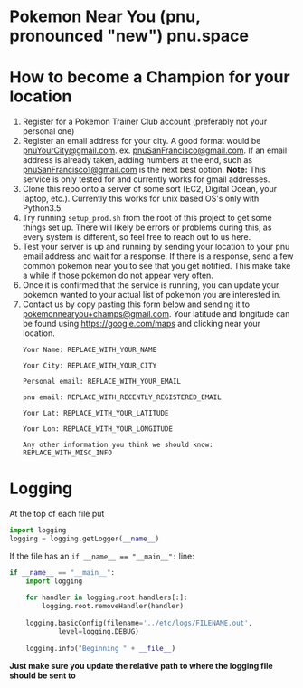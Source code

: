 Pokemon Near You (pnu, pronounced "new") pnu.space
=======================

# How to become a Champion for your location #
1. Register for a Pokemon Trainer Club account (preferably not your personal one)
2. Register an email address for your city. A good format would be pnuYourCity@gmail.com. ex. pnuSanFrancisco@gmail.com. If an email address is already taken, adding numbers at the end, such as pnuSanFrancisco1@gmail.com is the next best option. **Note:** This service is only tested for and currently works for gmail addresses. 
2. Clone this repo onto a server of some sort (EC2, Digital Ocean, your laptop, etc.). Currently this works for unix based OS's only with Python3.5.
3. Try running `setup_prod.sh` from the root of this project to get some things set up. There will likely be errors or problems during this, as every system is different, so feel free to reach out to us here.
4. Test your server is up and running by sending your location to your pnu email address and wait for a response. If there is a response, send a few common pokemon near you to see that you get notified. This make take a while if those pokemon do not appear very often.
5. Once it is confirmed that the service is running, you can update your pokemon wanted to your actual list of pokemon you are interested in.
6. Contact us by copy pasting this form below and sending it to pokemonnearyou+champs@gmail.com. Your latitude and longitude can be found using https://google.com/maps and clicking near your location.
    ```
    Your Name: REPLACE_WITH_YOUR_NAME
    
    Your City: REPLACE_WITH_YOUR_CITY
    
    Personal email: REPLACE_WITH_YOUR_EMAIL
    
    pnu email: REPLACE_WITH_RECENTLY_REGISTERED_EMAIL
    
    Your Lat: REPLACE_WITH_YOUR_LATITUDE
    
    Your Lon: REPLACE_WITH_YOUR_LONGITUDE
    
    Any other information you think we should know: REPLACE_WITH_MISC_INFO
    ```


# Logging #
At the top of each file put
```python
import logging
logging = logging.getLogger(__name__)
```

If the file has an `if __name__ == "__main__":` line:
```python
if __name__ == "__main__":
    import logging
    
    for handler in logging.root.handlers[:]:
        logging.root.removeHandler(handler)
    
    logging.basicConfig(filename='../etc/logs/FILENAME.out',
            level=logging.DEBUG)
    
    logging.info("Beginning " + __file__)
```
**Just make sure you update the relative path to where the logging file should
be sent to**
